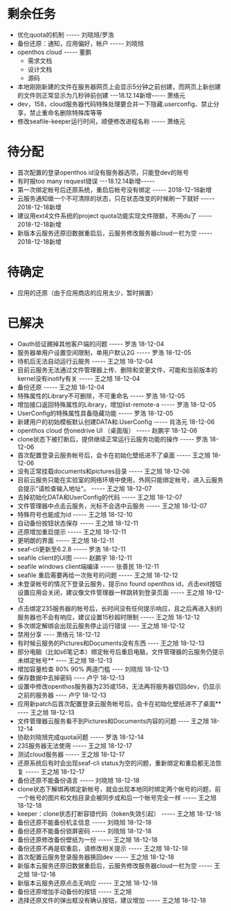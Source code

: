 # 剩余任务 
- 优化quota的机制 ----- 刘晓旭/罗浩
- 备份还原：通知，应用偏好，帐户 ----- 刘晓旭 
- openthos cloud ----- 董鹏
  - 需求文档
  - 设计文档
  - 源码
- 本地刚刚新建的文件在服务器网页上会显示5分钟之前创建，而网页上新创建的文件则正常显示为几秒钟前创建 ---18.12.14新增----- 萧络元
- dev，158，cloud服务器代码特殊处理要合并一下隐藏.userconfig、禁止分享，禁止重命名删除特殊库等等
- 修改seafile-keeper运行时间，顺便修改进程名称 ----- 萧络元

# 待分配
- 首次配置的登录openthos id没有服务器选项，只能登dev的账号
- 有时报too many request错误 ---18.12.14新增-----
- 第一次绑定帐号后还原系统，重启后帐号没有绑定 ----- 2018-12-18新增
- 云服务通知做一个不可清除的状态，只在状态改变的时候刷一下就好 ----- 2018-12-18新增
- 建议用ext4文件系统的project quota功能实现文件限额，不用du了 ----- 2018-12-18新增
- 新版本云服务还原旧数据重启后，云服务修改服务器cloud一栏为空 ----- 2018-12-18新增

# 待确定
  - 应用的还原（由于应用商店的应用太少，暂时搁置）
  
# 已解决
  - Oauth验证踢掉其他客户端的问题 ----- 罗浩 18-12-04
  - 服务器单用户设置空间限制，单用户默认2G ----- 罗浩 18-12-05
  - 待机后无法自动运行云服务 ----- 王之旭 18-12-04
  - 目前云服务无法通过文件管理器上传、删除和变更文件，可能和当前版本的kernel没有inotify有关 ----- 王之旭 18-12-04
  - 备份还原 ----- 王之旭 18-12-04
  - 特殊属性的Library不可删除，不可重命名 ----- 罗浩 18-12-05
  - 增加接口返回特殊属性的Library，增加list-remote-a ----- 罗浩 18-12-05
  - UserConfig的特殊属性具备隐藏功能 ----- 罗浩 18-12-05
  - 新建用户的初始模板默认创建DATA和.UserConfig ----- 肖洛元 18-12-06
  - openthos cloud 仿onedrive UI （桌面版） ----- 赵鹏宇 18-12-06
  - clone状态下被打断后，提供继续正常运行云服务功能的操作 ----- 罗浩 18-12-06
  - 首次配置登录云服务帐号后，会卡在初始化壁纸进不了桌面 ----- 王之旭 18-12-06
  - 没有正常挂载documents和pictures目录 ----- 王之旭 18-12-06 
  - 目前云服务只能在实验室的网络环境中使用，外网只能绑定帐号，进入云服务会提示“请检查输入地址“。 ----- 王之旭 18-12-07
  - 去掉初始化DATA和UserConfig的代码 ----- 王之旭 18-12-07
  - 文件管理器中点击云服务，光标不会选中云服务 ----- 王之旭 18-12-07
  - 特殊符号也能成为id ----- 王之旭 18-12-10
  - 自动备份按钮状态保存 ----- 王之旭 18-12-11
  - 还原增加重启提示 ----- 王之旭 18-12-11
  - 更明朗的界面 ----- 王之旭 18-12-11
  - seaf-cli更新至6.2.8 ----- 罗浩 18-12-11
  - seafile client的UI图 ----- 赵鹏宇 18-12-11
  - seafile windows client端编译 ----- 张善民 18-12-11
  - seafile 重启需要再给一次账号的问题 ----- 王之旭 18-12-12
  - 未登录帐号的情况下登录云服务，提示no found openthos id，点击exit按钮设置应用会关闭，建议像文件管理器一样跳转到登录页面 ----- 王之旭 18-12-12
  - 点击绑定235服务器的帐号后，长时间没有任何提示响应，且之后再进入别的服务器也不会有响应，建议设置15秒超时限制 ----- 王之旭 18-12-12
  - 多次绑定解绑会出现云服务停止运行错误 ---- 王之旭 18-12-12
  - 禁用分享 ---- 萧络元 18-12-12
  - 有时候云服务的Pictures和Documents没有东西 ---- 王之旭 18-12-13
  - 部分电脑（比如s6笔记本）绑定帐号后重启电脑，文件管理器的云服务仍提示未绑定帐号** ---- 王之旭 18-12-13
  - 增加容量检查 80% 90% 两道门槛 ---- 刘晓旭 18-12-13
  - 保存数据中去掉密码 ---- 卢宁 18-12-13
  - 设置中修改openthos服务器为235或158，无法再将服务器切回dev，仍显示之前的服务器 ---- 卢宁 18-12-13
  - 应用新patch后首次配置登录云服务帐号后，会卡在初始化壁纸进不了桌面** ---- 王之旭 18-12-13
  - 文件管理器云服务看不到Pictures和Documents内容的问题 ---- 王之旭 18-12-14
  - 协助刘晓旭完成quota问题 ----- 罗浩 18-12-14
  - 235服务器无法使用 ----- 王之旭 18-12-17
  - 测试cloud服务器 ----- 王之旭 18-12-17
  - 还原系统后有时会出现seaf-cli status为空的问题，重新绑定和重启都无法恢复 ----- 王之旭 18-12-17
  - 备份还原不能备份语言 ----- 刘晓旭 18-12-18
  - clone状态下解绑再绑定新帐号，就会出现本地同时绑定两个帐号的问题，前一个帐号的图片和文档目录会被同步成和后一个帐号完全一样 ----- 王之旭 18-12-18
  - keeper：clone状态打断容错代码（token失效引起） ----- 王之旭 18-12-18
  - 备份还原不能备份机主信息 ----- 刘晓旭 18-12-18
  - 备份还原不能备份锁屏密码 ----- 刘晓旭 18-12-18
  - 备份还原修改备份壁纸为一份 ----- 王之旭 18-12-18
  - 备份还原不再是软重启，请修改相关提示 ----- 王之旭 18-12-18
  - 首次配置云服务登录服务器换回dev ----- 王之旭 18-12-18
  - 新版本云服务还原旧数据重启后，云服务修改服务器cloud一栏为空 ----- 王之旭 18-12-18
  - 新版本云服务还原点击无响应 ----- 王之旭 18-12-18
  - 备份还原增加手动备份的按钮 ----- 王之旭
  - 选择还原文件的弹出框没有确认按钮，建议增加 ----- 王之旭 18-12-18
  
